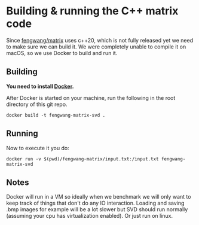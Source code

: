 # Building & running the C++ matrix code

Since [fengwang/matrix](https://github.com/fengwang/matrix) uses c++20, which is
not fully released yet we need to make sure we can build it. We were completely
unable to compile it on macOS, so we use Docker to build and run it.

## Building

**You need to install [Docker](https://www.docker.com/get-started).**

After Docker is started on your machine, run the following in the root directory
of this git repo.

```
docker build -t fengwang-matrix-svd .
```

## Running

Now to execute it you do:

```
docker run -v $(pwd)/fengwang-matrix/input.txt:/input.txt fengwang-matrix-svd
```

## Notes

Docker will run in a VM so ideally when we benchmark we will only want to keep
track of things that don't do any IO interaction. Loading and saving .bmp images
for example will be a lot slower but SVD should run normally (assuming your
cpu has virtualization enabled). Or just run on linux.
